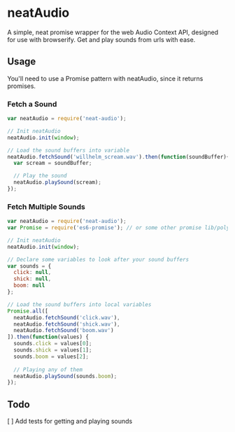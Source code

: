neatAudio
===========

A simple, neat promise wrapper for the web Audio Context API, designed for use with browserify. Get and play sounds from urls with ease.

## Usage

You'll need to use a Promise pattern with neatAudio, since it returns promises.


### Fetch a Sound

```javascript
var neatAudio = require('neat-audio');

// Init neatAudio
neatAudio.init(window);

// Load the sound buffers into variable
neatAudio.fetchSound('willhelm_scream.wav').then(function(soundBuffer){
  var scream = soundBuffer;

  // Play the sound
  neatAudio.playSound(scream);
});
```

### Fetch Multiple Sounds

```javascript
var neatAudio = require('neat-audio');
var Promise = require('es6-promise'); // or some other promise lib/polyfill

// Init neatAudio
neatAudio.init(window);

// Declare some variables to look after your sound buffers
var sounds = {
  click: null,
  shick: null,
  boom: null
};

// Load the sound buffers into local variables
Promise.all([
  neatAudio.fetchSound('click.wav'),
  neatAudio.fetchSound('shick.wav'),
  neatAudio.fetchSound('boom.wav')
]).then(function(values) {
  sounds.click = values[0];
  sounds.shick = values[1];
  sounds.boom = values[2];
  
  // Playing any of them
  neatAudio.playSound(sounds.boom);
});
```

## Todo

[ ] Add tests for getting and playing sounds
